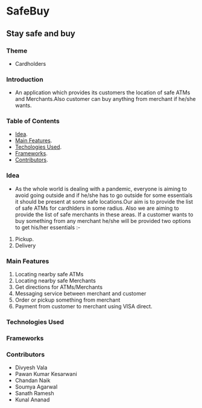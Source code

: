 # SafeBuy
## Stay safe and buy
### Theme
* Cardholders

### Introduction
* An application which provides its customers the location of safe ATMs and Merchants.Also customer can buy anything from merchant if he/she wants.

### Table of Contents
* [Idea](#idea).
* [Main Features](#main-features).
* [Techologies Used](#technologies-used).
* [Frameworks](#frameworks).
* [Contributors](#contributors).

### Idea
* As the whole world is dealing with a pandemic, everyone is aiming to avoid going outside and if he/she has to go outside for some essentials it should be present at some safe locations.Our aim is to provide the list of safe ATMs for cardhlders in some radius. Also we are aiming to provide the list of safe merchants in these areas. If a customer wants to buy something from any merchant he/she will be provided two options to get his/her essentials :-
1. Pickup.
2. Delivery

### Main Features
1. Locating nearby safe ATMs
2. Locating nearby safe Merchants
3. Get directions for ATMs/Merchants
4. Messaging service between merchant and customer
5. Order or pickup something from merchant
6. Payment from customer to merchant using VISA direct.

### Technologies Used

### Frameworks

### Contributors
* Divyesh Vala
* Pawan Kumar Kesarwani
* Chandan Naik
* Soumya Agarwal
* Sanath Ramesh
* Kunal Ananad
